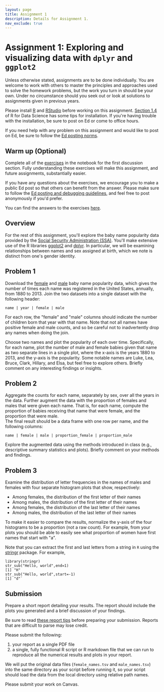 ```yaml
---
layout: page
title: Assignment 1
description: Details for Assignment 1. 
nav_exclude: true
---
```


# Assignment 1: Exploring and visualizing data with `dplyr` and `ggplot2`

Unless otherwise stated, assignments are to be done individually.
You are welcome to work with others to master the principles and approaches used to
solve the homework problems, but the work you turn in should be your own.
Under no circumstance should you seek out or look at solutions to assignments given in previous years.

Please install [R](http://cran.rstudio.com/) and [RStudio](http://www.rstudio.com/) before working on this assignment.
[Section 1.4](https://r4ds.had.co.nz/introduction.html#prerequisites) of R for Data Science has some tips for installation.
If you're having trouble with the installation, be sure to post on Ed or come to office hours.

If you need help with any problem on this assignment and would like to post on Ed, be sure to follow the [Ed posting norms](ed_tips.md).

## Warm up (Optional)

<!-- Read Chapters 1 through 5 of [R for Data Science](https://r4ds.had.co.nz/). You are strongly encouraged to work through the examples in an [R Notebook](https://bookdown.org/yihui/rmarkdown/notebook.html) as you read. 

Complete problem 6 of the [3.6.1 Exercises](https://r4ds.had.co.nz/data-visualisation.html#exercises-3) and problem 5 of the [5.6.7 Exercises](https://r4ds.had.co.nz/transform.html#exercises-12).

We'll be the first to admit that solutions to these problems are freely available online. However, we also want to stress that understanding these five chapters will make future assignments substantially easier. -->

Complete all of the [exercises](https://colab.research.google.com/github/stanford-policylab/mse125/blob/main/week_1/intro-to-dplyr-ggplot2-exercises.ipynb) in the notebook for the first discussion section.
Fully understanding these exercises will make this assignment, and future assignments, substantially easier.

If you have any questions about the exercises, we encourage you to make a public Ed post so that others can benefit from the answer.
Please make sure to follow the [Ed posting and debugging guidelines](ed_tips.md), and feel free to post anonymously if you'd prefer.

You can find the answers to the exercises [here](https://colab.research.google.com/github/stanford-policylab/mse125/blob/main/week_1/intro-to-dplyr-ggplot2-answers.ipynb).

<!-- Completing the warm up will contribute positively to your participation grade.  -->


## Overview

For the rest of this assignment, you'll explore the baby name popularity data provided by the [Social Security Administration (SSA)](http://www.ssa.gov/oact/babynames/limits.html).
You'll make extensive use of the R libraries [ggplot2](https://ggplot2.tidyverse.org/) and [dplyr](http://dplyr.tidyverse.org/).
In particular, we will be examining relationships between names and sex assigned at birth, which we note is distinct
from one's gender identity.

## Problem 1

Download the [female](assets/hw1/female_names.tsv) and [male](assets/hw1/male_names.tsv) baby name popularity data, which
gives the number of times each name was registered in the United States,
annually, from 1880 to 2013.
Join the two datasets into a single dataset with the following header:

`name | year | female | male`

For each row, the "female" and "male" columns should indicate the number of children born that year with that name. 
Note that not all names have positive female and male counts, and so
be careful not to inadvertently drop any names when doing the join.	

Choose two names and plot the popularity of each over time. 
Specifically, for each name, plot the number of male and female babies given that name
as two separate lines in a single plot, where the x-axis is the years 1880 to 2013,
and the y-axis is the popularity.
Some notable names are Luke,
Lea, Bruce, Clark, Hillary, and Elsa,
but feel free to explore others.
Briefly comment on any interesting findings or insights.	

## Problem 2

Aggregate the counts for each name, separately by sex, 
over all the years in the data. 
Further augment the data with the proportion of females and males that were
given each name. That is, for each name, compute the proportion of babies receiving that name 
that were female, and the proportion that were male.	
The final result should be a data frame with one row per name, and the following columns:

`name | female | male | proportion_female | proportion_male`

Explore the augmented data using the methods introduced in class 
(e.g., descriptive summary statistics and plots).
Briefly comment on your methods and findings.

## Problem 3

Examine the distribution of letter frequencies in the names of males and females with four separate histogram plots that show, respectively:

- Among females, the distribution of the first letter of their names
- Among males, the distribution of the first letter of their names
- Among females, the distribution of the last letter of their names
- Among males, the distribution of the last letter of their names

To make it easier to compare the results, normalize the
y-axis of the four histograms to be a proportion (not a raw count).
For example, from your plots you should be able to easily see what proportion of
women have first names that start with "a".

Note that you can extract the first and last letters from a string in `R` using the [stringr](http://cran.r-project.org/web/packages/stringr/) package. For example,

```
library(stringr)
str_sub("Hello, world",end=1)
[1] "H" 
str_sub("Hello, world",start=-1)
[1] "d"`
```

## Submission

Prepare a short report detailing your results. The report should include
the plots you generated and a brief discussion of your findings.

Be sure to read [these report tips](report_tips.md) before preparing your submission. 
Reports that are difficult to parse may lose credit. 

Please submit the following:
1. your report as a single PDF file
2. a single, fully functional R script or R markdown file that we can run to reproduce all the numerical results and plots in your report.

We will put the original data files (`female_names.tsv` and `male_names.tsv`) into 
the same directory as your script before running it, 
so your script should load the data from the local directory using relative path names.
<!-- Your code should import and unzip the gzipped TSV files.
If you're using Safari, be sure to right click on the data links to save the data as a zipped TSV file (Safari unzips linked files by default). -->

Please submit your work on Canvas.

